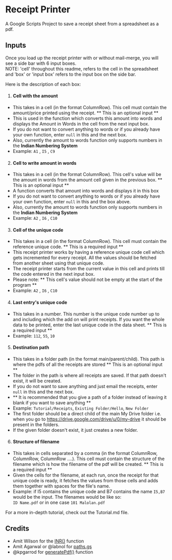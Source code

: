 # Receipt Printer
A Google Scripts Project to save a receipt sheet from a spreadsheet as a pdf.

## Inputs

Once you load up the receipt printer with or without mail-merge,  you will see a side bar with 6 input boxes.<br>
NOTE: 'cell' throughout this readme, refers to the cell in the spreadsheet and 'box' or 'input box' refers to the input box on the side bar.<br>

Here is the description of each box:

1.  #### Cell with the amount
  * This takes in a cell (in the format ColumnRow). This cell must contain the amount/price printed using the receipt. ** This is an optional input **
  * This is used in the function which converts this amount into words and displays the Amount in Words in the cell from the next input box.
  * If you do not want to convert anything to words or if you already have your own function, enter `null` in this and the next box.
  * Also, currently the amount to words function only supports numbers in the **Indian Numbering System**
  * Example: `A1` , `I5` , `C9`

2. #### Cell to write amount in words
  * This takes in a cell (in the format ColumnRow). This cell's value will be the amount in words from the amount cell given in the previous box. ** This is an optional input **
  * A function converts that amount into words and displays it in this box
  * If you do not want to convert anything to words or if you already have your own function, enter `null` in this and the box above.
  * Also, currently the amount to words function only supports numbers in the **Indian Numbering System**
  * Example: `A2` , `I6` , `C10`

3. #### Cell of the unique code
  * This takes in a cell (in the format ColumnRow). This cell must contain the reference unique code. ** This is a required input **
  * This receipt printer works by having a reference unique code cell which gets incremented for every receipt. All the values should be fetched from another sheet using that unique code.
  * The receipt printer starts from the current value in this cell and prints till the code entered in the next input box.
  * Please note: ** This cell's value should not be empty at the start of the program **
  * Example: `A2` , `I6` , `C10`

4. #### Last entry's unique code
  * This takes in a number. This number is the unique code number up to and including which the add on will print receipts. If you want the whole data to be printed, enter the last unique code in the data sheet.
  ** This is a required input **
  * Example: `112`, `55`, `10`

5. #### Destination path
  * This takes in a folder path (in the format main/parent/child). This path is where the pdfs of all the receipts are stored ** This is an optional input **
  * The folder in the path is where all receipts are saved. If that path doesn't exist, it will be created.
  * If you do not want to save anything and just email the receipts, enter `null` in this and the next box.
  * ** It is recommended that you give a path of a folder instead of leaving it blank if you want to save anything **
  * Example: `Tutorial/Receipts`, `Existing Folder/Hello`, `New Folder`
  * The first folder should be a direct child of the main My Drive folder i.e. when you go to https://drive.google.com/drive/u/0/my-drive it should be present in the folders.
  * If the given folder doesn't exist, it just creates a new folder.

6. #### Structure of filename
  * This takes in cells separated by a comma (in the format ColumnRow, ColumnRow,   ColumnRow ....). This cell must contain the structure of the filename which is how the filename of the pdf will be created. ** This is a required input **
  * Given the cells for the filename, at each run, once the receipt for that unique code is ready, it fetches the values from those cells and adds them together with spaces for the file's name.
  * Example: if I5 contains the unique code and B7 contains the name `I5,B7` would be the input. The filenames would be like so: <br> `ID Name.pdf` or in one case `101 Malolan.pdf`


For a more in-depth tutorial, check out the Tutorial.md file.







## Credits


* Amit Wilson for the [INR()](https://ctrlq.org/code/20098-indian-rupee-lakhs-crores-google-spreadsheet) function
* Amit Agarwal or @labnol for [paths.gs](https://ctrlq.org/code/19925-google-drive-folder-path)
* @kpgarrod for [generatePdf()](https://gist.github.com/ixhd/3660885) function
